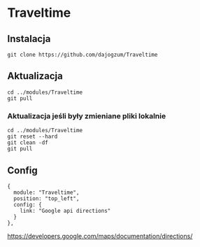 # Traveltime

## Instalacja
```
git clone https://github.com/dajogzum/Traveltime
```

## Aktualizacja
```
cd ../modules/Traveltime
git pull
```
### Aktualizacja jeśli były zmieniane pliki lokalnie<br>
```
cd ../modules/Traveltime
git reset --hard
git clean -df
git pull
```
## Config
```
{
  module: "Traveltime",
  position: "top_left",
  config: {
    link: "Google api directions"
  }
},
```
https://developers.google.com/maps/documentation/directions/
